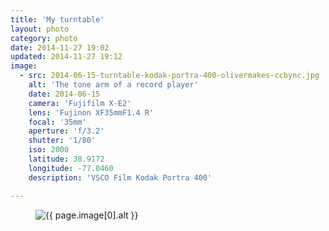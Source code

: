```yaml
---
title: 'My turntable'
layout: photo
category: photo
date: 2014-11-27 19:02
updated: 2014-11-27 19:12
image:
  - src: 2014-06-15-turntable-kodak-portra-400-olivermakes-ccbync.jpg
    alt: 'The tone arm of a record player'
    date: 2014-06-15
    camera: 'Fujifilm X-E2'
    lens: 'Fujinon XF35mmF1.4 R'
    focal: '35mm'
    aperture: 'f/3.2'
    shutter: '1/80'
    iso: 2000
    latitude: 38.9172
    longitude: -77.0460
    description: 'VSCO Film Kodak Portra 400'

---
```


<figure class="wide"> 
  <img
    src="{{ site.image-url }}/{{ page.image[0].src }}" 
    sizes="{{ site.wide-sizes }}"  
    srcset="{% for srcset in site.srcset %}{{ site.image-url }}/{{ site.srcset[forloop.index0] }}/{{ page.image[0].src }} {{ site.srcset[forloop.index0] }}w{% if forloop.last == false %}, {% endif %}{% endfor %}"
    alt="{{ page.image[0].alt }}"
  >
</figure>
